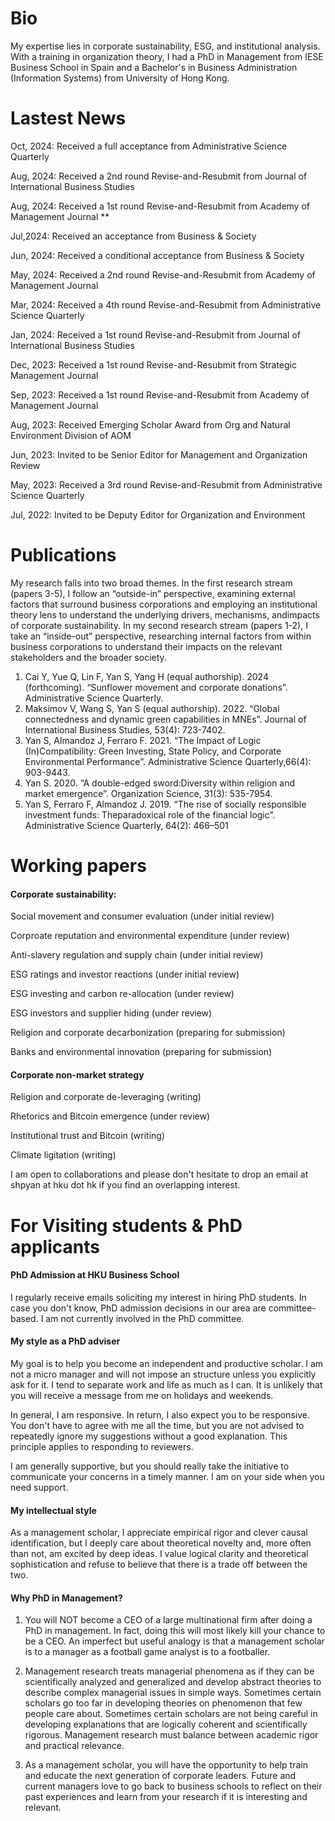 

# Bio
My expertise lies in corporate sustainability, ESG, and institutional analysis. With a training in organization theory, I had a PhD in Management from IESE Business School in Spain and a Bachelor's in Business Administration (Information Systems) from University of Hong Kong. 


# Lastest News
Oct, 2024: Received a full acceptance from Administrative Science Quarterly 

Aug, 2024: Received a 2nd round Revise-and-Resubmit from Journal of International Business Studies

Aug, 2024: Received a 1st round Revise-and-Resubmit from Academy of Management Journal **

Jul,2024: Received an acceptance from Business & Society

Jun, 2024: Received a conditional acceptance from Business & Society

May, 2024: Received a 2nd round Revise-and-Resubmit from Academy of Management Journal

Mar, 2024: Received a 4th round Revise-and-Resubmit from Administrative Science Quarterly

Jan, 2024: Received a 1st round Revise-and-Resubmit from Journal of International Business Studies

Dec, 2023: Received a 1st round Revise-and-Resubmit from Strategic Management Journal

Sep, 2023: Received a 1st round Revise-and-Resubmit from Academy of Management Journal

Aug, 2023: Received Emerging Scholar Award from Org and Natural Environment Division of AOM

Jun, 2023: Invited to be Senior Editor for Management and Organization Review

May, 2023: Received a 3rd round Revise-and-Resubmit from Administrative Science Quarterly

Jul, 2022: Invited to be Deputy Editor for Organization and Environment

# Publications

My research falls into two broad themes. In the first research stream (papers 3-5), I follow an “outside-in” perspective, examining external factors that surround business corporations and employing an institutional theory lens to understand the underlying drivers, mechanisms, andimpacts of corporate sustainability. In my second research stream (papers 1-2), I take an “inside-out” perspective, researching internal factors from within business corporations to understand their impacts on the relevant stakeholders and the broader society.

1. Cai Y, Yue Q, Lin F, Yan S, Yang H (equal authorship). 2024 (forthcoming). “Sunflower movement and corporate donations”. Administrative Science Quarterly.
2. Maksimov V, Wang S, Yan S (equal authorship). 2022. “Global connectedness and dynamic green capabilities in MNEs”. Journal of International Business Studies, 53(4): 723-7402. 
3. Yan S, Almandoz J, Ferraro F. 2021. “The Impact of Logic (In)Compatibility: Green Investing, State Policy, and Corporate Environmental Performance”. Administrative Science Quarterly,66(4): 903-9443.
4. Yan S. 2020. “A double-edged sword:Diversity within religion and market emergence”. Organization Science, 31(3): 535-7954. 
5. Yan S, Ferraro F, Almandoz J. 2019. “The rise of socially responsible investment funds: Theparadoxical role of the financial logic”. Administrative Science Quarterly, 64(2): 466–501

# Working papers
#### Corporate sustainability: 
Social movement and consumer evaluation (under initial review)

Corproate reputation and environmental expenditure (under review)

Anti-slavery regulation and supply chain (under initial review)

ESG ratings and investor reactions (under initial review)

ESG investing and carbon re-allocation (under review)

ESG investors and supplier hiding (under review)

Religion and corporate decarbonization (preparing for submission)

Banks and environmental innovation (preparing for submission)

#### Corporate non-market strategy

Religion and corporate de-leveraging (writing)

Rhetorics and Bitcoin emergence (under review)

Institutional trust and Bitcoin (writing)

Climate ligitation (writing)


I am open to collaborations and please don't hesitate to drop an email at shpyan at hku dot hk if you find an overlapping interest. 

# For Visiting students & PhD applicants
#### PhD Admission at HKU Business School
I regularly receive emails soliciting my interest in hiring PhD students. In case you don't know, PhD admission decisions in our area are committee-based. I am not currently involved in the PhD committee.

#### My style as a PhD adviser
My goal is to help you become an independent and productive scholar. I am not a micro manager and will not impose an structure unless you explicitly ask for it. I tend to separate work and life as much as I can. It is unlikely that you will receive a message from me on holidays and weekends. 

In general, I am responsive. In return, I also expect you to be responsive. You don't have to agree with me all the time, but you are not advised to repeatedly ignore my suggestions without a good explanation. This principle applies to responding to reviewers.

I am generally supportive, but you should really take the initiative to communicate your concerns in a timely manner. I am on your side when you need support. 

#### My intellectual style
As a management scholar, I appreciate empirical rigor and clever causal identification, but I deeply care about theoretical novelty and, more often than not, am excited by deep ideas. I value logical clarity and theoretical sophistication and refuse to believe that there is a trade off between the two.

#### Why PhD in Management?
1. You will NOT become a CEO of a large multinational firm after doing a PhD in management. In fact, doing this will most likely kill your chance to be a CEO. An imperfect but useful analogy is that a management scholar is to a manager as a football game analyst is to a footballer.

 

2. Management research treats managerial phenomena as if they can be scientifically analyzed and generalized and develop abstract theories to describe complex managerial issues in simple ways. Sometimes certain scholars go too far in developing theories on phenomenon that few people care about. Sometimes certain scholars are not being careful in developing explanations that are logically coherent and scientifically rigorous. Management research must balance between academic rigor and practical relevance. 

 

3. As a management scholar, you will have the opportunity to help train and educate the next generation of corporate leaders. Future and current managers love to go back to business schools to reflect on their past experiences and learn from your research if it is interesting and relevant.

